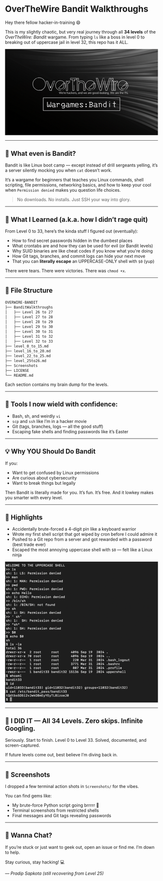 # OverTheWire Bandit Walkthroughs 

Hey there fellow hacker-in-training 😄

This is my slightly chaotic, but very real journey through all **34 levels** of the *OverTheWire: Bandit* wargame. From typing `ls` like a boss in level 0 to breaking out of uppercase jail in level 32, this repo has it ALL.

![bandit-banner](Screenshots/bandit_banner.png)

---

## 🧨 What even is Bandit?
Bandit is like Linux boot camp — except instead of drill sergeants yelling, it’s a server silently mocking you when `cat` doesn’t work. 

It’s a wargame for beginners that teaches you Linux commands, shell scripting, file permissions, networking basics, and how to keep your cool when `Permission denied` makes you question life choices. 

> No downloads. No installs. Just SSH your way into glory.

---

## 🧠 What I Learned (a.k.a. how I didn’t rage quit)
From Level 0 to 33, here’s the kinda stuff I figured out (eventually):
- How to find secret passwords hidden in the dumbest places
- What crontabs are and how they can be used for evil (or Bandit levels)
- Why SUID binaries are like cheat codes if you know what you're doing
- How Git tags, branches, and commit logs can hide your next move
- That you can **literally escape** an UPPERCASE-ONLY shell with `$0` (yup)

There were tears. There were victories. There was `chmod +x`.

---

## 📁 File Structure
```
OVERWIRE-BANDIT
├── BanditWalkthroughs
│   ├── Level 26 to 27
│   ├── Level 27 to 28
│   ├── Level 28 to 29
│   ├── Level 29 to 30
│   ├── Level 30 to 31
│   ├── Level 31 to 32
│   ├── Level 32 to 33
├── level_0_to_15.md
├── level_16_to_20.md
├── level_22_to_25.md
├── level_25to26.md
├── Screenshots
├── LICENSE
└── README.md 
```

Each section contains my brain dump for the levels.

---

## 🧰 Tools I now wield with confidence:
- Bash, sh, and weirdly `vi`
- `scp` and `ssh` like I’m in a hacker movie
- Git (tags, branches, logs — all the good stuff)
- Escaping fake shells and finding passwords like it’s Easter

---

## 💡 Why YOU Should Do Bandit
If you:
- Want to get confused by Linux permissions
- Are curious about cybersecurity
- Want to break things but legally

Then Bandit is literally made for you. It’s fun. It’s free. And it lowkey makes you smarter with every level.

---

## 🎉 Highlights
- Accidentally brute-forced a 4-digit pin like a keyboard warrior 
- Wrote my first shell script that got wiped by cron before I could admire it 
- Pushed to a Git repo from a server and got rewarded with a password (best trade ever)
- Escaped the most annoying uppercase shell with `$0` — felt like a Linux ninja

![success](Screenshots/level33.png)

---

## 🏁 I DID IT — All 34 Levels. Zero skips. Infinite Googling.
Seriously. Start to finish. Level 0 to Level 33. Solved, documented, and screen-captured.

If future levels come out, best believe I’m diving back in.

---

## 📸 Screenshots
I dropped a few terminal action shots in `Screenshots/` for the vibes.

You can find gems like:
- My brute-force Python script going brrrrr 🔁
- Terminal screenshots from restricted shells
- Final messages and Git tags revealing passwords

---

## 💬 Wanna Chat?
If you’re stuck or just want to geek out, open an issue or find me. I’m down to help.

Stay curious, stay hacking! 💻

— *Pradip Sapkota (still recovering from Level 25)*

